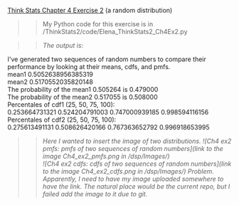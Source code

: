 [Think Stats Chapter 4 Exercise 2](http://greenteapress.com/thinkstats2/html/thinkstats2005.html#toc41) (a random distribution)

>> My Python code for this exercise is in /ThinkStats2/code/Elena_ThinkStats2_Ch4Ex2.py

>> *The output is:*  

I've generated two sequences of random numbers to compare their performance by looking at their means, cdfs, and pmfs.  
mean1 0.5052638956385319  
mean2 0.5170552035820148  
The probability of the mean1 0.505264 is 0.479000  
The probability of the mean2 0.517055 is 0.508000  
Percentales of cdf1 (25, 50, 75, 100):  
0.253664731321 0.524204791003 0.747000939185 0.998594116156  
Percentales of cdf2 (25, 50, 75, 100):  
0.275613491131 0.508626420166 0.767363652792 0.996918653995  

>> *Here I wanted to insert the image of two distributions.
>> ![Ch4 ex2 pmfs: pmfs of two sequences of random numbers](link to the image Ch4_ex2_pmfs.png in /dsp/Images/)  
>> ![Ch4 ex2 cdfs: cdfs of two sequences of random numbers](link to the image Ch4_ex2_cdfs.png in /dsp/Images/) 
>> Problem. Apparently, I need to have my image uploaded somewhere to have the link. The natural place would be the current repo, but I failed add the image to it due to git.*
